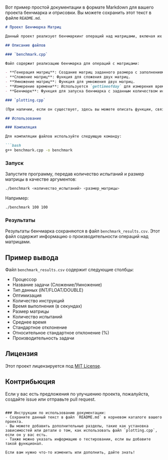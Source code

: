 Вот пример простой документации в формате Markdown для вашего проекта бенчмарка и отрисовки. Вы можете сохранить этот текст в файле `README.md`.

```markdown
# Проект Бенчмарка Матриц

Данный проект реализует бенчмаркинг операций над матрицами, включая их сложение и умножение. Он также генерирует случайные матрицы заданного размера и выполняет тесты производительности.

## Описание файлов

### `benchmark.cpp`

Файл содержит реализацию бенчмарка для операций с матрицами:

- **Генерация матриц**: Создание матриц заданного размера с заполнением случайными числами.
- **Сложение матриц**: Функция для сложения двух матриц.
- **Умножение матриц**: Функция для умножения двух матриц.
- **Измерение времени**: Используется `gettimeofday` для измерения времени выполнения операций.
- **Бенчмарк**: Функция для запуска бенчмарка с заданным количеством испытаний и размером матрицы, а также сохранением результатов в файл `benchmark_results.csv`.

### `plotting.cpp`

(При наличии, если он существует, здесь вы можете описать функции, связанные с отрисовкой графиков на основе данных из `benchmark_results.csv`. Если этого файла нет, можете удалить этот раздел или написать, что он еще не реализован.)

## Использование

### Компиляция

Для компиляции файлов используйте следующую команду:

```bash
g++ benchmark.cpp -o benchmark
```

### Запуск

Запустите программу, передав количество испытаний и размер матрицы в качестве аргументов:

```bash
./benchmark <количество_испытаний> <размер_матрицы>
```

Например:

```bash
./benchmark 100 100
```

### Результаты

Результаты бенчмарка сохраняются в файл `benchmark_results.csv`. Этот файл содержит информацию о производительности операций над матрицами.

## Пример вывода

Файл `benchmark_results.csv` содержит следующие столбцы:

- Процессор
- Название задачи (Сложение/Умножение)
- Тип данных (INT/FLOAT/DOUBLE)
- Оптимизация
- Количество инструкций
- Время выполнения (в секундах)
- Размер матрицы
- Количество испытаний
- Среднее время
- Стандартное отклонение
- Относительное стандартное отклонение (%)
- Производительность задачи

## Лицензия

Этот проект лицензируется под [MIT License](LICENSE).

## Контрибьюция

Если у вас есть предложения по улучшению проекта, пожалуйста, создайте issue или отправьте pull request.
```

### Инструкции по использованию документации:
- Сохраните данный текст в файл `README.md` в корневом каталоге вашего проекта.
- Вы можете добавить дополнительные разделы, такие как установка зависимостей или детали о том, как использовать файл `plotting.cpp`, если он у вас есть.
- Также можно указать информацию о тестировании, если вы добавите такой функционал.

Если вам нужно что-то изменить или дополнить, дайте знать!